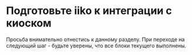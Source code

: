 # Подготовьте iiko к интеграции с киоском

Просьба внимательно отнестись к данному разделу. При переходе на следующий шаг - будьте уверены, что все блоки текущего выполнены.
